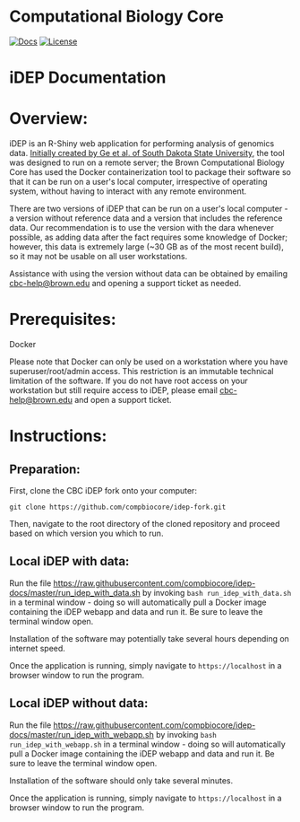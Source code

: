 # Computational Biology Core

[![Docs](https://img.shields.io/badge/docs-stable-blue.svg?style=flat-square)](https://compbiocore.github.io/idep-docs)
[![License](https://img.shields.io/github/license/compbiocore/idep-docs)](https://raw.githubusercontent.com/compbiocore/idep-docs/master/LICENSE)


# iDEP Documentation

# Overview:

iDEP is an R-Shiny web application for performing analysis of genomics data.  [Initially created by Ge et al. of South Dakota State University](https://bmcbioinformatics.biomedcentral.com/articles/10.1186/s12859-018-2486-6), the tool was designed to run on a remote server; the Brown Computational Biology Core has used the Docker containerization tool to package their software so that it can be run on a user's local computer, irrespective of operating system, without having to interact with any remote environment.

There are two versions of iDEP that can be run on a user's local computer - a version without reference data and a version that includes the reference data.  Our recommendation is to use the version with the dara whenever possible, as adding data after the fact requires some knowledge of Docker; however, this data is extremely large (~30 GB as of the most recent build), so it may not be usable on all user workstations.

Assistance with using the version without data can be obtained by emailing cbc-help@brown.edu and opening a support ticket as needed.

# Prerequisites:

Docker

Please note that Docker can only be used on a workstation where you have superuser/root/admin access.  This restriction is an immutable technical limitation of the software.  If you do not have root access on your workstation but still require access to iDEP, please email cbc-help@brown.edu and open a support ticket.

# Instructions:

Preparation:
------------

First, clone the CBC iDEP fork onto your computer:

`git clone https://github.com/compbiocore/idep-fork.git`

Then, navigate to the root directory of the cloned repository and proceed based on which version you which to run.

Local iDEP with data:
---------------------

Run the file https://raw.githubusercontent.com/compbiocore/idep-docs/master/run_idep_with_data.sh by invoking `bash run_idep_with_data.sh` in a terminal window - doing so will automatically pull a Docker image containing the iDEP webapp and data and run it.  Be sure to leave the terminal window open.

Installation of the software may potentially take several hours depending on internet speed.

Once the application is running, simply navigate to `https://localhost` in a browser window to run the program.

Local iDEP without data:
------------------------

Run the file https://raw.githubusercontent.com/compbiocore/idep-docs/master/run_idep_with_webapp.sh by invoking `bash run_idep_with_webapp.sh` in a terminal window - doing so will automatically pull a Docker image containing the iDEP webapp and data and run it.  Be sure to leave the terminal window open.

Installation of the software should only take several minutes.

Once the application is running, simply navigate to `https://localhost` in a browser window to run the program.

